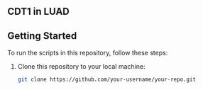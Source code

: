 ## CDT1 in LUAD
## Getting Started

To run the scripts in this repository, follow these steps:

1. Clone this repository to your local machine:

   ```bash
   git clone https://github.com/your-username/your-repo.git

